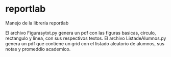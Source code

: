 # reportlab
Manejo de la librería reportlab

El archivo Figurasytxt.py genera un pdf con las figuras basicas, circulo, rectangulo y linea, con sus respectivos textos.
El archivo ListadeAlumnos.py genera un pdf que contiene un grid con el listado aleatorio de alumnos, sus notas y promeddio academico.
